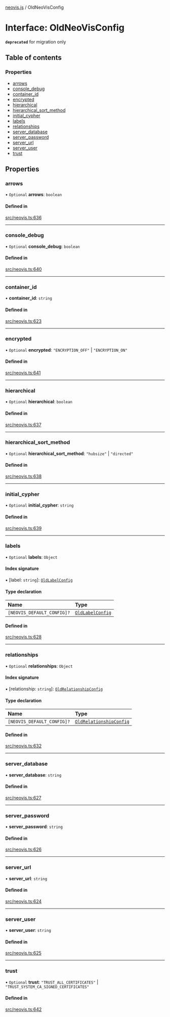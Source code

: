 [neovis.js](../README.md) / OldNeoVisConfig

# Interface: OldNeoVisConfig

**`deprecated`** for migration only

## Table of contents

### Properties

- [arrows](OldNeoVisConfig.md#arrows)
- [console\_debug](OldNeoVisConfig.md#console_debug)
- [container\_id](OldNeoVisConfig.md#container_id)
- [encrypted](OldNeoVisConfig.md#encrypted)
- [hierarchical](OldNeoVisConfig.md#hierarchical)
- [hierarchical\_sort\_method](OldNeoVisConfig.md#hierarchical_sort_method)
- [initial\_cypher](OldNeoVisConfig.md#initial_cypher)
- [labels](OldNeoVisConfig.md#labels)
- [relationships](OldNeoVisConfig.md#relationships)
- [server\_database](OldNeoVisConfig.md#server_database)
- [server\_password](OldNeoVisConfig.md#server_password)
- [server\_url](OldNeoVisConfig.md#server_url)
- [server\_user](OldNeoVisConfig.md#server_user)
- [trust](OldNeoVisConfig.md#trust)

## Properties

### arrows

• `Optional` **arrows**: `boolean`

#### Defined in

[src/neovis.ts:636](https://github.com/thebestnom/neovis.js/blob/441899a/src/neovis.ts#L636)

___

### console\_debug

• `Optional` **console\_debug**: `boolean`

#### Defined in

[src/neovis.ts:640](https://github.com/thebestnom/neovis.js/blob/441899a/src/neovis.ts#L640)

___

### container\_id

• **container\_id**: `string`

#### Defined in

[src/neovis.ts:623](https://github.com/thebestnom/neovis.js/blob/441899a/src/neovis.ts#L623)

___

### encrypted

• `Optional` **encrypted**: ``"ENCRYPTION_OFF"`` \| ``"ENCRYPTION_ON"``

#### Defined in

[src/neovis.ts:641](https://github.com/thebestnom/neovis.js/blob/441899a/src/neovis.ts#L641)

___

### hierarchical

• `Optional` **hierarchical**: `boolean`

#### Defined in

[src/neovis.ts:637](https://github.com/thebestnom/neovis.js/blob/441899a/src/neovis.ts#L637)

___

### hierarchical\_sort\_method

• `Optional` **hierarchical\_sort\_method**: ``"hubsize"`` \| ``"directed"``

#### Defined in

[src/neovis.ts:638](https://github.com/thebestnom/neovis.js/blob/441899a/src/neovis.ts#L638)

___

### initial\_cypher

• `Optional` **initial\_cypher**: `string`

#### Defined in

[src/neovis.ts:639](https://github.com/thebestnom/neovis.js/blob/441899a/src/neovis.ts#L639)

___

### labels

• `Optional` **labels**: `Object`

#### Index signature

▪ [label: `string`]: [`OldLabelConfig`](OldLabelConfig.md)

#### Type declaration

| Name | Type |
| :------ | :------ |
| `[NEOVIS_DEFAULT_CONFIG]?` | [`OldLabelConfig`](OldLabelConfig.md) |

#### Defined in

[src/neovis.ts:628](https://github.com/thebestnom/neovis.js/blob/441899a/src/neovis.ts#L628)

___

### relationships

• `Optional` **relationships**: `Object`

#### Index signature

▪ [relationship: `string`]: [`OldRelationshipConfig`](OldRelationshipConfig.md)

#### Type declaration

| Name | Type |
| :------ | :------ |
| `[NEOVIS_DEFAULT_CONFIG]?` | [`OldRelationshipConfig`](OldRelationshipConfig.md) |

#### Defined in

[src/neovis.ts:632](https://github.com/thebestnom/neovis.js/blob/441899a/src/neovis.ts#L632)

___

### server\_database

• **server\_database**: `string`

#### Defined in

[src/neovis.ts:627](https://github.com/thebestnom/neovis.js/blob/441899a/src/neovis.ts#L627)

___

### server\_password

• **server\_password**: `string`

#### Defined in

[src/neovis.ts:626](https://github.com/thebestnom/neovis.js/blob/441899a/src/neovis.ts#L626)

___

### server\_url

• **server\_url**: `string`

#### Defined in

[src/neovis.ts:624](https://github.com/thebestnom/neovis.js/blob/441899a/src/neovis.ts#L624)

___

### server\_user

• **server\_user**: `string`

#### Defined in

[src/neovis.ts:625](https://github.com/thebestnom/neovis.js/blob/441899a/src/neovis.ts#L625)

___

### trust

• `Optional` **trust**: ``"TRUST_ALL_CERTIFICATES"`` \| ``"TRUST_SYSTEM_CA_SIGNED_CERTIFICATES"``

#### Defined in

[src/neovis.ts:642](https://github.com/thebestnom/neovis.js/blob/441899a/src/neovis.ts#L642)
